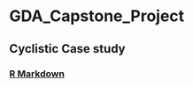 # GDA_Capstone_Project
## Cyclistic Case study

### [R Markdown](https://beta.rstudioconnect.com/connect/#/apps/d742f323-bb2f-4e26-aeb9-deb92916e7b8/info)

